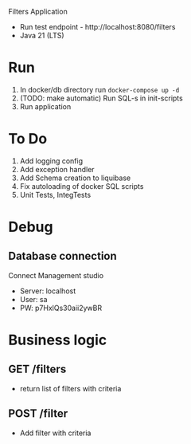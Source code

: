 Filters Application
* Run test endpoint - http://localhost:8080/filters
* Java 21 (LTS)

# Run
1. In docker/db directory run `docker-compose up -d`
2. (TODO: make automatic) Run SQL-s in init-scripts
3. Run application

# To Do
1. Add logging config
2. Add exception handler
3. Add Schema creation to liquibase
4. Fix autoloading of docker SQL scripts
5. Unit Tests, IntegTests

# Debug
## Database connection
Connect Management studio
* Server: localhost
* User: sa
* PW: p7HxlQs30aii2ywBR

# Business logic
## GET /filters
* return list of filters with criteria

## POST /filter
* Add filter with criteria